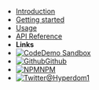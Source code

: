 - [Introduction](introduction)
- [Getting started](getting-started)
- [Usage](usage)
- [API Reference](api)
- **Links**
- [![Code](https://icongr.am/feather/code.svg?size=16&color=808080)Demo Sandbox](https://codesandbox.io/embed/github/featurist/hyperdom/tree/master/docs/codesandbox/get-started-routing)
- [![Github](https://icongr.am/devicon/github-original.svg?color=808080&size=16)Github](https://github.com/featurist/hyperdom)
- [![NPM](https://icongram.jgog.in/simple/npm.svg?colored&size=16)NPM](https://www.npmjs.com/package/hyperdom)
- [![Twitter](https://icongram.jgog.in/simple/twitter.svg?colored&size=16)@Hyperdom1](https://twitter.com/Hyperdom1)
